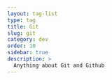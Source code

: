 ```yaml
---
layout: tag-list
type: tag
title: Git
slug: git
category: dev
order: 10
sidebar: true
description: >
  Anything about Git and Github
---
```

